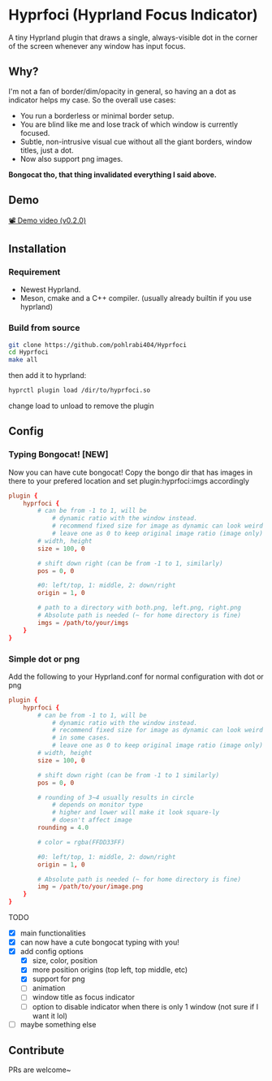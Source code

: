 # Hyprfoci (Hyprland Focus Indicator)

A tiny Hyprland plugin that draws a single, always-visible dot in the corner of the screen whenever any window has input focus.

## Why?

I'm not a fan of border/dim/opacity in general, so having an a dot as indicator helps my case.
So the overall use cases: 
- You run a borderless or minimal border setup.
- You are blind like me and lose track of which window is currently focused.
- Subtle, non-intrusive visual cue without all the giant borders, window titles, just a dot.
- Now also support png images.

**Bongocat tho, that thing invalidated everything I said above.**

## Demo
[📽️ Demo video (v0.2.0)](https://github.com/user-attachments/assets/677dee35-c2f8-4fef-8014-55c800b47688)


## Installation
### Requirement
- Newest Hyprland.
- Meson, cmake and a C++ compiler. (usually already builtin if you use hyprland) 

### Build from source
```bash
git clone https://github.com/pohlrabi404/Hyprfoci
cd Hyprfoci
make all
```
then add it to hyprland:
```bash
hyprctl plugin load /dir/to/hyprfoci.so
```
change load to unload to remove the plugin

## Config

### Typing Bongocat! [**NEW**]

Now you can have cute bongocat! Copy the bongo dir that has images in there
to your prefered location and set plugin:hyprfoci:imgs accordingly

```hyprland.conf
plugin {
	hyprfoci {
		# can be from -1 to 1, will be
			# dynamic ratio with the window instead.
			# recommend fixed size for image as dynamic can look weird
			# leave one as 0 to keep original image ratio (image only)
		# width, height
		size = 100, 0 			

		# shift down right (can be from -1 to 1, similarly)
		pos = 0, 0

		#0: left/top, 1: middle, 2: down/right
		origin = 1, 0 

        # path to a directory with both.png, left.png, right.png
		# Absolute path is needed (~ for home directory is fine)
		imgs = /path/to/your/imgs
	}
}
```

### Simple dot or png

Add the following to your Hyprland.conf for normal configuration with dot or png

```hyprland.conf
plugin {
	hyprfoci {
		# can be from -1 to 1, will be
			# dynamic ratio with the window instead.
			# recommend fixed size for image as dynamic can look weird
			# in some cases.
			# leave one as 0 to keep original image ratio (image only)
		# width, height
		size = 100, 0 			

		# shift down right (can be from -1 to 1 similarly)
		pos = 0, 0

		# rounding of 3~4 usually results in circle
			# depends on monitor type
			# higher and lower will make it look square-ly
			# doesn't affect image
		rounding = 4.0

		# color = rgba(FFDD33FF)

		#0: left/top, 1: middle, 2: down/right
		origin = 1, 0 

		# Absolute path is needed (~ for home directory is fine)
		img = /path/to/your/image.png
	}
}
```


TODO
- [x] main functionalities
- [x] can now have a cute bongocat typing with you!
- [x] add config options
    - [x] size, color, position
    - [x] more position origins (top left, top middle, etc)
    - [x] support for png
    - [ ] animation
    - [ ] window title as focus indicator
    - [ ] option to disable indicator when there is only 1 window (not sure if I want it lol)
- [ ] maybe something else

## Contribute
PRs are welcome~
